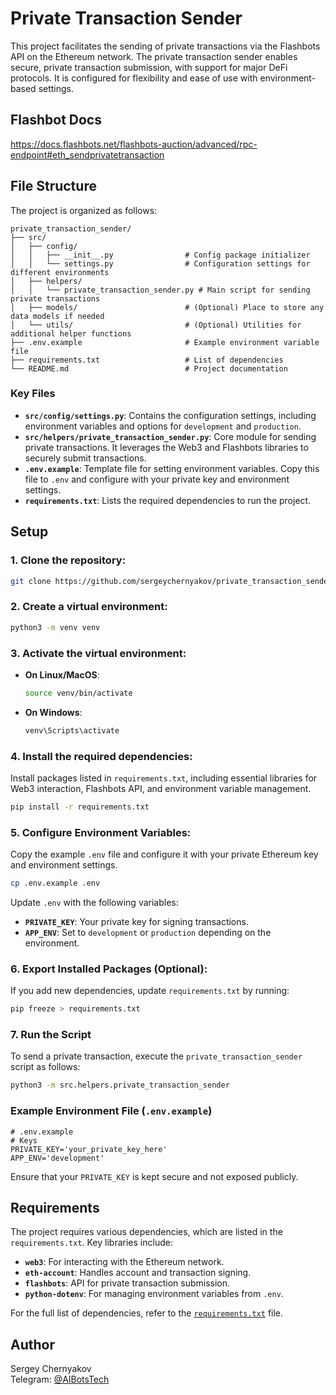 # Private Transaction Sender

This project facilitates the sending of private transactions via the Flashbots API on the Ethereum network. The private transaction sender enables secure, private transaction submission, with support for major DeFi protocols. It is configured for flexibility and ease of use with environment-based settings.

## Flashbot Docs
https://docs.flashbots.net/flashbots-auction/advanced/rpc-endpoint#eth_sendprivatetransaction

## File Structure

The project is organized as follows:

```
private_transaction_sender/
├── src/
│   ├── config/
│   │   ├── __init__.py                # Config package initializer
│   │   └── settings.py                # Configuration settings for different environments
│   ├── helpers/
│   │   └── private_transaction_sender.py # Main script for sending private transactions
│   ├── models/                        # (Optional) Place to store any data models if needed
│   └── utils/                         # (Optional) Utilities for additional helper functions
├── .env.example                       # Example environment variable file
├── requirements.txt                   # List of dependencies
└── README.md                          # Project documentation
```

### Key Files

- **`src/config/settings.py`**: Contains the configuration settings, including environment variables and options for `development` and `production`.
- **`src/helpers/private_transaction_sender.py`**: Core module for sending private transactions. It leverages the Web3 and Flashbots libraries to securely submit transactions.
- **`.env.example`**: Template file for setting environment variables. Copy this file to `.env` and configure with your private key and environment settings.
- **`requirements.txt`**: Lists the required dependencies to run the project.

## Setup

### 1. Clone the repository:
```bash
git clone https://github.com/sergeychernyakov/private_transaction_sender.git
```

### 2. Create a virtual environment:
```bash
python3 -m venv venv
```

### 3. Activate the virtual environment:
- **On Linux/MacOS**:
  ```bash
  source venv/bin/activate
  ```
- **On Windows**:
  ```bash
  venv\Scripts\activate
  ```

### 4. Install the required dependencies:
Install packages listed in `requirements.txt`, including essential libraries for Web3 interaction, Flashbots API, and environment variable management.
```bash
pip install -r requirements.txt
```

### 5. Configure Environment Variables:
Copy the example `.env` file and configure it with your private Ethereum key and environment settings.
```bash
cp .env.example .env
```
Update `.env` with the following variables:
- **`PRIVATE_KEY`**: Your private key for signing transactions.
- **`APP_ENV`**: Set to `development` or `production` depending on the environment.

### 6. Export Installed Packages (Optional):
If you add new dependencies, update `requirements.txt` by running:
```bash
pip freeze > requirements.txt
```

### 7. Run the Script
To send a private transaction, execute the `private_transaction_sender` script as follows:
```bash
python3 -m src.helpers.private_transaction_sender
```

### Example Environment File (`.env.example`)

```plaintext
# .env.example
# Keys
PRIVATE_KEY='your_private_key_here'
APP_ENV='development'
```

Ensure that your `PRIVATE_KEY` is kept secure and not exposed publicly.

## Requirements

The project requires various dependencies, which are listed in the `requirements.txt`. Key libraries include:
- **`web3`**: For interacting with the Ethereum network.
- **`eth-account`**: Handles account and transaction signing.
- **`flashbots`**: API for private transaction submission.
- **`python-dotenv`**: For managing environment variables from `.env`.

For the full list of dependencies, refer to the [`requirements.txt`](requirements.txt) file.

## Author

Sergey Chernyakov  
Telegram: [@AIBotsTech](https://t.me/AIBotsTech)
